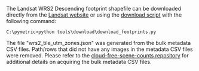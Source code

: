 The Landsat WRS2 Descending footprint shapefile can be downloaded directly from the [Landsat website](https://landsat.usgs.gov/pathrow-shapefiles) or using the [download script](tools/download/landsat_footprints.py) with the following command:

```
C:\pymetric>python tools\download\download_footprints.py
```

The file "wrs2_tile_utm_zones.json" was generated from the bulk metadata CSV files.  Path/rows that did not have any images in the metadata CSV files were removed.  Please refer to the [cloud-free-scene-counts repository](https://github.com/DRI-WSWUP/cloud-free-scene-counts) for additional details on acquiring the bulk metadata CSV files.
